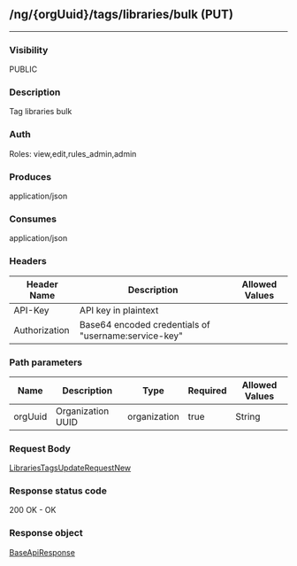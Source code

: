 ## /ng/{orgUuid}/tags/libraries/bulk (PUT)
---
### Visibility
PUBLIC
### Description
Tag libraries bulk
### Auth
Roles: view,edit,rules_admin,admin
### Produces
application/json
### Consumes
application/json
### Headers
| Header Name | Description | Allowed Values |
| ----------- | ----------- | ----------- |
| API-Key | API key in plaintext |  |
| Authorization | Base64 encoded credentials of &quot;username:service-key&quot; |  |
### Path parameters
| Name | Description | Type | Required | Allowed Values |
| ----------- | ----------- | ----------- | ----------- | ----------- |
| orgUuid | Organization UUID | organization | true | String |
### Request Body
[LibrariesTagsUpdateRequestNew](<../../objects/LibrariesTagsUpdateRequestNew.md>)
### Response status code
200 OK - OK
### Response object
[BaseApiResponse](<../../objects/BaseApiResponse.md>)
